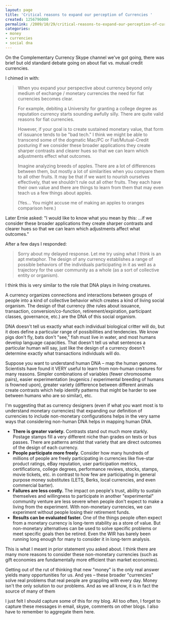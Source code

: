 ```yaml
---
layout: page
title: 'Critical reasons to expand our perception of Currencies '
created: 1256796000
permalink: /2009/10/29/critical-reasons-to-expand-our-perception-of-currencies
categories:
- money
- currencies
- social dna
---
```


On the Complementary Currency Skype channel we've got going, there was brief but old standard debate going on about fiat vs. mutual credit currencies.

I chimed in with:

> When you expand your perspective about currency beyond only medium of exchange / monetary currencies the need for fiat currencies becomes clear.
>
> For example, debiting a University for granting a college degree as reputation currency starts sounding awfully silly. There are quite valid reasons for fiat currencies.
>
> However, if your goal is to create sustained monetary value, that form of issuance tends to be "bad tech." I think we might be able to transcend some of the dogmatic Mac/PC or Fiat/Mutual-Credit posturing if we consider these broader applications they create sharper contrasts and clearer hues so that we can learn which adjustments effect what outcomes.
>
> Imagine analyzing breeds of apples. There are a lot of differences between them, but mostly a lot of similarities when you compare them to all other fruits. It may be that if we want to nourish ourselves effectively, that we shouldn't rule out all other fruits. They each have their own value and there are things to learn from them that may even teach us a few things about apples.
>
> (Yes… You might accuse me of making an apples to oranges comparison here.)

Later Ernie asked: "I would like to know what you mean by this: …if we consider these broader applications they create sharper contrasts and clearer hues so that we can learn which adjustments affect what outcomes."

After a few days I responded:

> Sorry about my delayed response. Let me try using what I think is an apt metaphor. The design of any currency establishes a range of possible behaviors of the individuals participating in it as well as a trajectory for the user community as a whole (as a sort of collective entity or organism).

I think this is very similar to the role that DNA plays in living creatures.

A currency organizes connections and interactions between groups of people into a kind of collective behavior which creates a kind of living social organism. The design of that currency (the rules about issuance, transaction, conversion/co-function, retirement/expiration, participant classes, governance, etc.) are the DNA of this social organism.

DNA doesn't tell us exactly what each individual biological critter will do, but it does define a particular range of possibilities and tendencies. We know pigs don't fly, bats don't "see," fish must live in water, and most humans develop language capacities. That doesn't tell us what sentences a particular human will say, just like the design of a currency doesn't determine exactly what transactions individuals will do.

Suppose you want to understand human DNA – map the human genome. Scientists have found it VERY useful to learn from non-human creatures for many reasons. Simpler combinations of variables (fewer chromosome pairs), easier experimentation (eugenics / experimental breeding of humans is frowned upon), greater variety (difference between different animals create contrasts which help identify patterns that might be harder to see between humans who are so similar), etc.

I'm suggesting that as currency designers (even if what you want most is to understand monetary currencies) that expanding our definition of currencies to include non-monetary configurations helps in the very same ways that considering non-human DNA helps in mapping human DNA.

- **There is greater variety.** Contrasts stand out much more starkly. Postage stamps fill a very different niche than grades on tests or bus passes. There are patterns amidst that variety that are direct outcomes of the design of each currency.
- **People participate more freely**. Consider how many hundreds of millions of people are freely participating in currencies like five-star product ratings, eBay reputation, user participation metrics, certifications, college degrees, performance reviews, stocks, stamps, movie tickets, etc. in contrast to how few are participating in general purpose money substitutes (LETS, Berks, local currencies, and even commercial barter).
- **Failures are less costly.** The impact on people's trust, ability to sustain themselves and willingness to participate in another "experimental" community venture are less severe when people don't expect to make a living from the experiment. With non-monetary currencies, we can experiment without people losing their retirement funds.
- **Results can be evaluated faster.** One of the things people often expect from a monetary currency is long-term stability as a store of value. But non-monetary alternatives can be used to solve specific problems or meet specific goals then be retired. Even the WIR has barely been running long enough for many to consider it in long-term analysis.

This is what I meant in prior statement you asked about. I think there are many more reasons to consider these non-monetary currencies (such as gift economies are fundamentally more efficient than market economies).

Getting out of the rut of thinking that new "money" is the only real answer yields many opportunities for us. And yes – these broader "currencies" solve real problems that real people are grappling with every day. Money isn't the only solution to our problems. And as we all know, it is in fact the source of many of them

I just felt I should capture some of this for my blog. All too often, I forget to capture these messages in email, skype, comments on other blogs. I also have to remember to aggregate them here.
